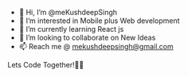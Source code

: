 - 👋 Hi, I’m @meKushdeepSingh
- 👀 I’m interested in Mobile plus Web development 
- 🌱 I’m currently learning React js
- 💞️ I’m looking to collaborate on New Ideas
- 📫 Reach me @ mekushdeepsingh@gmail.com

Lets Code Together!🧑‍💻
